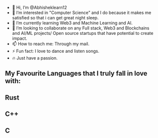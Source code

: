 - 👋 Hi, I’m @Abhisheklearn12
- 👀 I’m interested in "Computer Science" and I do because it makes me satisfied so that i can get great night sleep.
- 🌱 I’m currently learning Web3 and Machine Learning and AI.
- 💞️ I’m looking to collaborate on any Full stack, Web3 and Blockchains and AI/ML projects/ Open source startups that have potential to create impact.
- 📫 How to reach me: Through my mail.
- ⚡ Fun fact: I love to dance and listen songs.
- 🔥 Just have a passion.
<h2> My Favourite Languages that I truly fall in love with: </h2>
  <h2> Rust</h2>
  <h2> C++</h2>
  <h2> C</h2>

 
  

<!---
Abhisheklearn12/Abhisheklearn12 is a ✨ special ✨ repository because its `README.md` (this file) appears on your GitHub profile.
You can click the Preview link to take a look at your changes.
--->
